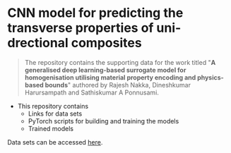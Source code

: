 # CNN model for predicting the transverse properties of uni-drectional composites

> The repository contains the supporting data for the work titled "**A generalised deep learning-based surrogate model for homogenisation utilising material property encoding and physics-based bounds**" authored by Rajesh Nakka, Dineshkumar Harursampath and Sathiskumar A Ponnusami.

+ This repository contains
  + Links for data sets
  + PyTorch scripts for building and training the models
  + Trained models

Data sets can be accessed [here](https://drive.google.com/file/d/1_FSIjLjN_WppQRGp3j8wG7-uFbUVwU-x/view?usp=share_link).

